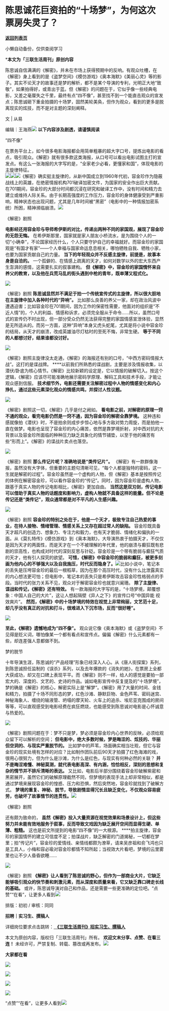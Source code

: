 # 陈思诚花巨资拍的“十场梦”，为何这次票房失灵了？

[**返回列表页**](/gzh/三联生活周刊)

小懒自动备份，仅供查阅学习

***本文为「三联生活周刊」原创内容**

  
  
陈思诚自信满满的《解密》，并未在市场上获得预期中的反响。有观众吐槽，在《解密》身上看到的是《盗梦空间》《模仿游戏》《奥本海默》《美丽心灵》等的影子。其实不论天才的故事还是梦的解析，都不是某个导演的专利，光明正大地“致敬”，如果拍得好，或青出于蓝。但《解密》的问题在于，它似乎像一些经典电影，又差之毫厘失之千里，最终有点“四不像”，甚至找不到一个能直击观众的宣发点；陈思诚砸下重金拍摄的十场梦，固然美轮美奂，但作为观众，看到的更多是脱离现实的炫技，而不是对主题的深刻阐释。  
  

文 | 从易

编辑｜王海燕![](https://mmbiz.qpic.cn/mmbiz_gif/c2Sib3Mp7pOMqvBBeG4xs0c7h8WicXVDv2WkgY00vlHsVlj8kWcT6ovT0rZRHpUH95on1H73zrSghL02Ta3L3PSQ/640?wx_fmt=gif&wxfrom;=5&wx;_lazy=1&tp;=webp)
**以下内容涉及剧透，请谨慎阅读**

“四不像”

在票务平台上，如今很多电影海报都会用简单粗暴的超大字口号，提炼出电影的看点，吸引观众。《解密》就有很多款这类海报，从口号可以看出电影试图主打的宣发点。有这么一张海报的大字写的是，“全家老少必看，更懂家和国”，体现电影的主旋律特征。  
![](https://mmbiz.qpic.cn/mmbiz_jpg/c2Sib3Mp7pOOETp7DlVf7LgicbtnnGasA6cNs93pPic6dFOTDicAt8Fk6toHosyrnOub2ibAtOM3XX3BSofn5thlusw/640?wx_fmt=jpeg&from;=appmsg)![](https://mmbiz.qpic.cn/mmbiz_jpg/c2Sib3Mp7pOOETp7DlVf7LgicbtnnGasA6ib9VzqAEpObVWicQia2viaEEV6CV8ic99AyQ2URg0VGQSXLiahjkbpyp68GQ/640?wx_fmt=jpeg&from;=appmsg)![](https://mmbiz.qpic.cn/mmbiz_jpg/c2Sib3Mp7pOOETp7DlVf7LgicbtnnGasA6owhRxazJYo0J2JFicBmeo5o5CS1DX6XcdsKiaVSeNMGDl6P9xLiaANhIQ/640?wx_fmt=jpeg&from;=appmsg)《解密》确实挺主旋律的，从新中国成立到1960年代初，容金珍作为隐蔽战线上的英雄，在绝密情报机构701破译加密文件，为国家的安全作出巨大贡献。在701期间，容金珍的大部分时间都沉浸在研究和破译工作中，没有时间和精力去建立或维持人际关系。由于长期高强度的工作压力，容金珍的身体健康受到严重影响，精神状态也出现问题，尤其是几年时间被“黑密”（电影中的一种情报加密系统）所困，精神濒临崩溃。![](https://mmbiz.qpic.cn/mmbiz_gif/oAzUiaO96O8ZLa2fs27RqY7L9tj03tQnoyoIuLO8VHaqWGQGMNvzhToU7zSpNpicPicJ4V9lZYPk6qRl7weMia317g/640?wx_fmt=gif&from;=appmsg&tp;=wxpic&wxfrom;=5&wx;_lazy=1)

《解密》剧照

 **电影经还用容金珍与导师希伊斯的对比，传递出两种不同的家国观，展现了容金珍的无怨无悔。**
在希伊斯那里，国家就是家人朋友小桥流水，是为围绕个人的一切“小确幸”，不论国家经历什么，个人只要守护自己的幸福就好。而容金珍的家国观是“有国才有家”——个人幸福与国家命运息息相关，哪怕牺牲自我、牺牲小家，也要为国家贡献自己的力量。
**当下的年轻观众并不反感主旋律，前提是，故事本身是自洽的。**
一个孤僻的、在情感上疏离的天才，如何对数学以外的宏大东西产生澎湃的感情，这需要扎实的叙事建构。
**但《解密》中，容金珍的家国情怀来自养父的教育，以及他在兵荒马乱的街头遇到中枪的青年，既单薄又程式化。**

![](https://mmbiz.qpic.cn/mmbiz_gif/oAzUiaO96O8ZLa2fs27RqY7L9tj03tQnoFq5EckDUDmSggvS5DdAict1fDiadsQLUvXklhY9QZdEXNyaySQgUowHg/640?wx_fmt=gif&from;=appmsg&tp;=wxpic&wxfrom;=5&wx;_lazy=1)

《解密》剧照 **陈思诚显然并不满足于拍一个传统宣传式的主旋律，所以很大胆地在主旋律中加入各种时代的“异响”。**
比如那么良善的养父一家，却在政治风波中遭遇迫害；比如容金珍在701期间，因为工作的保密性需要，他面对的组织是“不近人情”的，个人的利益、情感和诉求，必须完全服从于命令……所以，虽然口号式的宣传仍不时出现，但一部分受众仍然无法获得完整的家国情感宣泄体验，显然是无所适从的。而另一方面，这种“异响”本身又虎头蛇尾，尤其是将小说中容金珍的结局，从天才的崩溃，改成英雄油尽灯枯时的至死不悔，非常生硬。
**等于不同的人都想讨好，结果谁都没讨好。**

![](https://mmbiz.qpic.cn/sz_mmbiz_jpg/oOjR4VUaXK3X5BTD96ePTS0xOKnbrstRh0R6nfOJzxwvp21RricJLnp17TBou6IdYhA5VYKuPejdVBM1INlerXA/640?wx_fmt=other&tp;=webp&wxfrom;=5&wx;_lazy=1&wx;_co=1)

《解密》剧照主旋律没太走通，《解密》的海报还有别的口号，“中西方密码情报大战”。这打的是谍战牌。
****以前我们所熟悉的谍战剧，主要是涉及情报收集，以潜伏/卧底为核心情节。《解密》比较新颖的设定是，它以情报的破解切入。按这个逻辑，《解密》应该尽可能准确地展示密码学原理、解码工具和技术手段，才能让观众感到信服。
**技术细节外，电影还需要关注解密过程中人物的情感变化和内心挣扎，通过这些元素深化观众的情感共鸣，并探讨人性议题。**

![](https://mmbiz.qpic.cn/mmbiz_png/DQ4wViaTdylIKkmPdOib7PMyYUHxVDmFXKtF2e1S9AmRmCPnEbiaY3vFpnmicfYV6J4IHVKHBic6kORxBTqIKcUpbOg/640?wx_fmt=png&from;=appmsg&tp;=wxpic&wxfrom;=5&wx;_lazy=1&wx;_co=1)

《解密》剧照这一切，《解密》几乎是付之阙如。 **看电影之前，对解密的原理一窍不通的观众，看完电影仍然是一窍不通，因为容金珍的解密全靠梦境。**
这种违和感就像拍《潜伏》时，不是拍余则成步步惊心地与多方敌对势力周旋，而是拍他一直在做梦。电影也呈现了容金珍的内心痛苦，依然是靠梦境折射，对中西对抗的大背景以及容金珍所面临的种种压力缺乏具象化的情节铺垫，以至于他的痛苦有些“形而上”。《解密》的谍战片卖点也落空。

![](https://mmbiz.qpic.cn/sz_mmbiz_png/biclrLS4nyBgic4HYfvQ1T0GtrtKX2XBKqEUy1rhvJ0LGBT15NoTH6nFMQQy2ZhI86MSaqic0dYP8gjicFNGjzD9jQ/640?wx_fmt=other&tp;=webp&wxfrom;=5&wx;_lazy=1&wx;_co=1)

《解密》剧照 **那么传记片呢？准确地说是“类传记片”。**
《解密》有一款群像海报，虽然没有大字体，但重要的主题句清晰可见，“每个人都是独特的密码，这一生就是解密的过程”。容金珍虽然是一个虚构的人物，但《解密》基本是按照传记的体例在解密容金珍，可以看作容金珍的“传记”。同时，因为容金珍是虚构人物，跟基于真实人物的传记电影相比，《解密》更加自由。
**当然这是双刃剑，传记电影可以借助于真实人物的话题度和影响力，虚构人物就不具备这样的能量。但不论是传记还是“类传记”，观众通常都是对不平凡的人生感兴趣。**

![](https://mmbiz.qpic.cn/sz_mmbiz_jpg/ZeNVniaD1Y9cR4xUVxxQlWSQ3TBzWsSkMtxv02FH8Twr6sAUxL2iaeUgA73xmDjCaAUXCEMBOY8iaNLwgoTubFX2A/640?wx_fmt=other&from;=appmsg&tp;=webp&wxfrom;=5&wx;_lazy=1&wx;_co=1)

《解密》剧照 **容金珍的特别之处在于，他是一个天才，极致专注自己热爱的事业，在待人接物、情绪管理、情感关系上又存在超过常人的缺陷。**
容金珍既具备天才超凡的创造力、想象力、专注力和毅力，也有天才脆弱、情绪化和偏执的一面。从《莫扎特传》《模仿游戏》到《奥本海默》，大导演热衷于拍摄天才，不仅仅是因为天才的两面性，而是天才在一个不被理解的年代里，他的崩溃与癫狂既有悲剧的崇高性，也构成对时代的深刻反思与针砭。容金珍是一个带有脆弱与癫狂气质的天才，他有引人探究的欲望。
**可惜，《解密》中容金珍的脆弱和癫狂，被更多刻画为他内心的不够强大以及自我施压，时代反而隐身了。**![](https://mmbiz.qpic.cn/mmbiz_gif/oAzUiaO96O8ag3UbxicTauHhNktrR2I70G5AqHtkfw3U2ZouXZgP9GK59iaXyEB2DkibDEtrahgX3APgicL2U9yAsPQ/640?wx_fmt=gif&from;=appmsg&tp;=wxpic&wxfrom;=5&wx;_lazy=1)比如小说中，笔记本的丢失是压垮容金珍的最后一根稻草，因为在那个高压时代，没有什么比泄露真实的内心想法更可怕；但电影中，笔记本的丢失只是希伊斯攻击容金珍性格弱点的手段。当时代的张力关系不见，观众对于解密容金珍也就意兴阑珊。
**除了主旋律、谍战和传记，《解密》还有特效。**
有一款海报的大字写的是，“十场梦境，颠覆想象：中国人自己的大片”，这让人想起隔壁《异人之下》的宣传口号“中国异能 视效爽片”。
**然而，《解密》中的十场梦境的特效在视觉上非常绚丽，文艺范十足，却几乎没有真正的对抗和打斗，很难进入下沉市场，反而“很好睡”。**

![](https://mmbiz.qpic.cn/mmbiz_gif/oAzUiaO96O8ZLa2fs27RqY7L9tj03tQnoPs0I6JZz3QjKZ2JWYOZ7yuWV3bxTzCXVqWf28VDo2Sfm7ic3YL9DCdw/640?wx_fmt=gif&from;=appmsg&tp;=wxpic&wxfrom;=5&wx;_lazy=1)

 **至此，《解密》遗憾地成为“四不像”。**
观众说它像《奥本海默》或《盗梦空间》不见得是贬义词，哪怕像某一个都有看点和宣传点。偏偏《解密》什么元素都有一些，却连差强人意都做不到。

梦的脱节

十年导演生涯，陈思诚的“产品经理”形象已经深入人心。从《唐人街探案》系列，到陈思诚担任监制的《误杀》系列，以及去年爆款的《消失的她》，在票房上全都大获成功，却又在口碑上表现平平。而《解密》则不一样，给人的感觉是要拍一部宏大的、深度的、文艺的、史诗的作品。诚如电影宣传中反复提及的“十场梦境”，梦的确是《解密》的核心，解密实际上是“解梦”。《解密》用了大量的时间、金钱和精力，拍摄了十场不同形态的梦，红色沙滩、静默巨物、金色芦苇、密码迷宫、神秘海象人、缠绕的输液管、坍塌的摩天轮、火车上的追杀、埃尼亚克围成的房间等等，可以直观感受到电影经费在疯狂燃烧，也能感受到陈思诚对电影是心怀诚意与热爱的。

![](https://mmbiz.qpic.cn/sz_mmbiz_jpg/ZeNVniaD1Y9cR4xUVxxQlWSQ3TBzWsSkMerWxXuwDHxBTncV0IQ9HnKk8KKK5NmtphZpnAwvWK3Qy78MHYqwkjw/640?wx_fmt=other&from;=appmsg&tp;=webp&wxfrom;=5&wx;_lazy=1&wx;_co=1)

《解密》剧照问题在于：梦不只是梦，梦必须是容金珍内心世界的反映，必须给观众留下可以解析的空间；
**但电影中，绝大多数时候，梦是晦涩的、炫技的、华丽但空洞的、与现实严重脱节的。**
比如梦中的芦苇，场面确实相当壮观，但它与容金珍的现实处境有怎样的对应？比如制作团队前后90天才拍摄了红色海滩的戏，很用心很努力，但为什么是沙滩，为什么是红色，与现实有何种必然的关联？
**并不是晦涩难懂、神秘莫测，就代表电影高深、有内涵，恰恰相反，深刻的思想和复杂的情节并不排斥清晰的表达。**
又比如，电影后半部分围绕着容金珍破解紫密和黑密展开，虽然它们的破解原理截然不同，但梦境的表现手法上却非常相似，都是通过梦境来展现容金珍的惶惑、压力和恐惧，然后突然地，容金珍就找到了破解方式。
**梦境的重复、神秘、脱节，导致剧情显得冗长且缺乏变化，不仅观众容易疲劳，也破坏了故事情节的连贯性。**![](https://mmbiz.qpic.cn/mmbiz_png/c2Sib3Mp7pOOETp7DlVf7LgicbtnnGasA6ukQSSic6B7MicBPrDNY1O0O6QFkTdkPxAnaziavR44WvicMoXCsyPgI0Tg/640?wx_fmt=png&from;=appmsg)

《解密》剧照

还有颇为致命的，
**虽然《解密》投入大量资源在视觉效果和场景设计上，但这些努力并未能有效地服务于叙事，反而导致文戏因为缺乏展开空间而显得生硬、单薄、粗糙。**
这也是前文所提到的电影“四不像”的一大根源。
****拍主旋律，容金珍的家国情怀的建立可信度不足；拍谍战片，缺乏解密的门道揭秘，一切都在梦里；拍“传记片”，容金珍的爱情线、亲情线都颇为潦草，请来吴彦祖和俞飞鸿也只是工具人，小梅和容必瑜对容金珍都情不知所起；当视效大片看吧，梦境的云里雾里也让不少人昏昏欲睡……

![](https://mmbiz.qpic.cn/sz_mmbiz_jpg/ZeNVniaD1Y9cR4xUVxxQlWSQ3TBzWsSkMkFDkAZ1e95CnoyFcdH3Dc6X1wor5H4J4UCfJ0QgexSLTEv3jG1smGA/640?wx_fmt=other&from;=appmsg&tp;=webp&wxfrom;=5&wx;_lazy=1&wx;_co=1)

《解密》剧照
**《解密》让人看到了陈思诚的野心，但作为一部商业大片，它缺乏能够吸引观众的快节奏和刺激元素，而从深度和质量来看，它又缺乏靠口碑走长线的基础。**
或许，陈思诚导演对自己和作品，还是需要一些更准确的定位吧。“点赞”“在看”，让更多人看到![](https://mmbiz.qpic.cn/mmbiz_gif/c2Sib3Mp7pON9hkSZwdTibRHNZSMPyiapUCHJwlyoZVBC3SfmPmF0VKjkm3NiaToQloHFJ6icyicqZnqgXp6pSQJt5gg/640?wx_fmt=gif&from;=appmsg&wxfrom;=5&wx;_lazy=1&tp;=wxpic)  
  
  
  
  
  

排版：初初 / 审核：同同

  
 **招聘｜实习生、撰稿人**  

详细岗位要求点击跳转：[
**《三联生活周刊》招实习生、撰稿人**](http://mp.weixin.qq.com/s?__biz=MTc5MTU3NTYyMQ==&mid=2651136871&idx=3&sn=f1c0777fe9d31881e5dfca68ebc2937f&chksm=5907324d6e70bb5b3546dfe1c7b31b5fe05664bebbf36356ba9a1a352e0678444cad62875ad4&scene=21#wechat_redirect)

本文为原创内容，版权归「三联生活周刊」所有。 **欢迎文末分享、点赞、在看三连！**
未经许可，严禁复制、转载、篡改或再发布。![](https://mmbiz.qpic.cn/sz_mmbiz_png/Gg7Qtoh7Aic9ZTmAdCc80b4nD7xicgPt863QWU7oNswDx19XrjfTtSl8QwatY2EEZGuNd1WRRiapDZjcDhTnNYmBg/640?wx_fmt=other&wxfrom;=5&wx;_lazy=1&wx;_co=1&retryload;=1&tp;=webp)

 **大家都在看**

  
[![](https://mmbiz.qpic.cn/mmbiz_jpg/c2Sib3Mp7pOOS9YXkbjnLTcB0GDm5raZHvlzfCsm23qQ06CSkjr3GWy0Oq51EBLSTvhmeLFvgKxjhn1IGQMIDrA/640?wx_fmt=jpeg&from;=appmsg&wxfrom;=5&wx;_lazy=1&wx;_co=1&tp;=wxpic)](http://mp.weixin.qq.com/s?__biz=MTc5MTU3NTYyMQ==&mid=2651406633&idx=1&sn=34e0b8ecbbba4ce6e382d49a24169c0e&chksm=590b50036e7cd9158d25207c61e69ba421a7a8b813b0ab6b3f7cd8009ff4e44b38101ca49b5c&scene=21#wechat_redirect)

[![](https://mmbiz.qpic.cn/mmbiz_png/c2Sib3Mp7pOOETp7DlVf7LgicbtnnGasA6VEFrpRz45u1Ko1KvZFCvTEzeHf8NwAQTpJI0aex4rzH4ataE67lv2Q/640?wx_fmt=png&from;=appmsg)](http://mp.weixin.qq.com/s?__biz=MTc5MTU3NTYyMQ==&mid=2651414559&idx=1&sn=214f9bdf8fc2f25defe52d48344d75f9&chksm=590b71356e7cf8235de4ffd28a4ffc52db19aacfb0d620b787c83c78fb764038ba60c3217e43&scene=21#wechat_redirect)

  

![](https://mmbiz.qpic.cn/sz_mmbiz_png/Gg7Qtoh7Aic9ZTmAdCc80b4nD7xicgPt86k1kgpU51hWCHjV92ryhVW35PLCvLhxLw9XDhXjgeDyZhHSx5EbRcfg/640?wx_fmt=other&wxfrom;=5&wx;_lazy=1&wx;_co=1&retryload;=1&tp;=webp)

  
[![](https://mmbiz.qpic.cn/mmbiz_jpg/c2Sib3Mp7pOOscRuZrCibCxsE1u7UtPialkZVdnsVfBBVIibicXz2dOryRyANicobSjntgBDLQWwVDLqIjZ68BicsnwDQ/640?wx_fmt=jpeg&from;=appmsg&wxfrom;=5&wx;_lazy=1&wx;_co=1&tp;=wxpic)]()  
  
“点赞”“在看”，让更多人看到![](https://mmbiz.qpic.cn/mmbiz_gif/c2Sib3Mp7pON9hkSZwdTibRHNZSMPyiapUCHJwlyoZVBC3SfmPmF0VKjkm3NiaToQloHFJ6icyicqZnqgXp6pSQJt5gg/640?wx_fmt=gif&from;=appmsg&wxfrom;=5&wx;_lazy=1&tp;=wxpic)

